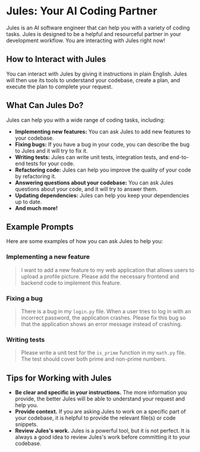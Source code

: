 # Jules: Your AI Coding Partner

Jules is an AI software engineer that can help you with a variety of coding tasks. Jules is designed to be a helpful and resourceful partner in your development workflow. You are interacting with Jules right now!

## How to Interact with Jules

You can interact with Jules by giving it instructions in plain English. Jules will then use its tools to understand your codebase, create a plan, and execute the plan to complete your request.

## What Can Jules Do?

Jules can help you with a wide range of coding tasks, including:

*   **Implementing new features:** You can ask Jules to add new features to your codebase.
*   **Fixing bugs:** If you have a bug in your code, you can describe the bug to Jules and it will try to fix it.
*   **Writing tests:** Jules can write unit tests, integration tests, and end-to-end tests for your code.
*   **Refactoring code:** Jules can help you improve the quality of your code by refactoring it.
*   **Answering questions about your codebase:** You can ask Jules questions about your code, and it will try to answer them.
*   **Updating dependencies:** Jules can help you keep your dependencies up to date.
*   **And much more!**

## Example Prompts

Here are some examples of how you can ask Jules to help you:

### Implementing a new feature

> I want to add a new feature to my web application that allows users to upload a profile picture. Please add the necessary frontend and backend code to implement this feature.

### Fixing a bug

> There is a bug in my `login.py` file. When a user tries to log in with an incorrect password, the application crashes. Please fix this bug so that the application shows an error message instead of crashing.

### Writing tests

> Please write a unit test for the `is_prime` function in my `math.py` file. The test should cover both prime and non-prime numbers.

## Tips for Working with Jules

*   **Be clear and specific in your instructions.** The more information you provide, the better Jules will be able to understand your request and help you.
*   **Provide context.** If you are asking Jules to work on a specific part of your codebase, it is helpful to provide the relevant file(s) or code snippets.
*   **Review Jules's work.** Jules is a powerful tool, but it is not perfect. It is always a good idea to review Jules's work before committing it to your codebase.
